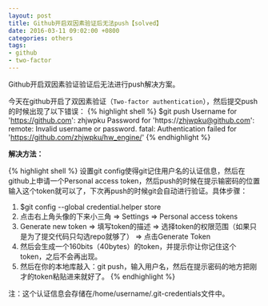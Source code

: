 ```yaml
---
layout: post
title: Github开启双因素验证后无法push【solved】
date: 2016-03-11 09:02:00 +0800
categories: others
tags:
- github
- two-factor
---
```


Github开启双因素验证验证后无法进行push解决方案。

今天在github开启了双因素验证（`Two-factor authentication`），然后提交push的时候出现了以下错误：
{% highlight shell %}
$git push 
Username for 'https://github.com': zhjwpku
Password for 'https://zhjwpku@github.com': 
remote: Invalid username or password.
fatal: Authentication failed for 'https://github.com/zhjwpku/hw_engine/'
{% endhighlight %}

**解决方法：**

{% highlight shell %}
设置git config使得git记住用户名的认证信息，然后在github上申请一个Personal access token，然后push的时候在提示输密码的位置输入这个token就可以了，下次再push的时候git会自动进行验证。具体步骤：
1. $git config --global credential.helper store
2. 点击右上角头像的下来小三角 => Settings => Personal access tokens
3. Generate new token => 填写token的描述 => 选择token的权限范围（如果只是为了提交代码只勾选repo就够了） => 点击Generate Token
4. 然后会生成一个160bits（40bytes）的token，并提示你让你记住这个token，之后不会再出现。
5. 然后在你的本地库敲入：git push，输入用户名，然后在提示密码的地方把刚才的token粘贴进来就好了。
{% endhighlight %}

注：这个认证信息会存储在/home/username/.git-credentials文件中。
